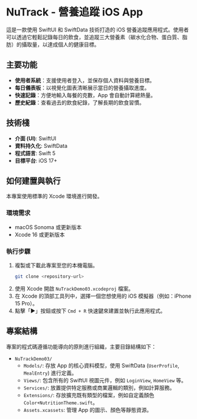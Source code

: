 # NuTrack - 營養追蹤 iOS App

這是一款使用 SwiftUI 和 SwiftData 技術打造的 iOS 營養追蹤應用程式。使用者可以透過它輕鬆記錄每日的飲食，並追蹤三大營養素（碳水化合物、蛋白質、脂肪）的攝取量，以達成個人的健康目標。

## 主要功能

- **使用者系統**：支援使用者登入，並保存個人資料與營養目標。
- **每日儀表板**：以視覺化圖表清晰展示當日的營養攝取進度。
- **快速記錄**：方便地輸入每餐的克數，App 會自動計算總熱量。
- **歷史紀錄**：查看過去的飲食紀錄，了解長期的飲食習慣。

## 技術棧

- **介面 (UI)**: SwiftUI
- **資料持久化**: SwiftData
- **程式語言**: Swift 5
- **目標平台**: iOS 17+

## 如何建置與執行

本專案使用標準的 Xcode 環境進行開發。

### 環境需求

- macOS Sonoma 或更新版本
- Xcode 16 或更新版本

### 執行步驟

1.  複製或下載此專案至您的本機電腦。
    ```bash
    git clone <repository-url>
    ```
2.  使用 Xcode 開啟 `NuTrackDemo03.xcodeproj` 檔案。
3.  在 Xcode 的頂部工具列中，選擇一個您想使用的 iOS 模擬器（例如：iPhone 15 Pro）。
4.  點擊「▶︎」按鈕或按下 `Cmd + R` 快速鍵來建置並執行此應用程式。

## 專案結構

專案的程式碼遵循功能導向的原則進行組織，主要目錄結構如下：

- `NuTrackDemo03/`
  - `Models/`: 存放 App 的核心資料模型，使用 SwiftData (`UserProfile`, `MealEntry`) 進行定義。
  - `Views/`: 包含所有的 SwiftUI 視圖元件，例如 `LoginView`, `HomeView` 等。
  - `Services/`: 放置提供特定服務或商業邏輯的類別，例如計算服務。
  - `Extensions/`: 存放擴充既有類型的檔案，例如自定義顏色 `Color+NutritionTheme.swift`。
  - `Assets.xcassets`: 管理 App 的圖示、顏色等靜態資源。

